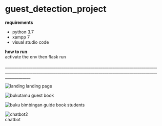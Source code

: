 # guest_detection_project
**requirements**<br/>
- python 3.7
- xampp 7
- visual studio code


**how to run**<br/>
activate the env then flask run

_________________________________________________________________________________________________________________________________________________________________________<br/>

![landing](https://user-images.githubusercontent.com/93757803/177439362-9678038f-bcd8-4e22-a88f-d643136dc161.png)
landing page

![bukutamu](https://user-images.githubusercontent.com/93757803/177439394-41e14ee3-ce6a-4b33-9c11-19f6cf5eb772.png)
guest book

![buku bimbingan](https://user-images.githubusercontent.com/93757803/177439406-c380559f-5c5c-4fa1-89fc-dedcc632667b.png)
guide book students

![chatbot2](https://user-images.githubusercontent.com/93757803/177439460-6c53c1f9-7675-4ab7-af1f-443ff8a4d12a.png)<br/>
chatbot
